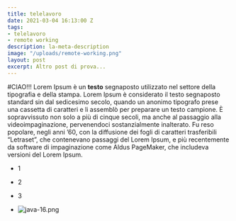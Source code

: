 ```yaml
---
title: telelavoro
date: 2021-03-04 16:13:00 Z
tags:
- telelavoro
- remote working
description: la-meta-description
image: "/uploads/remote-working.png"
layout: post
excerpt: Altro post di prova...
---
```


#CIAO!!!
Lorem Ipsum è un **testo** segnaposto utilizzato nel settore della tipografia e della stampa. Lorem Ipsum è considerato il testo segnaposto standard sin dal sedicesimo secolo, quando un anonimo tipografo prese una cassetta di caratteri e li assemblò per preparare un testo campione. È sopravvissuto non solo a più di cinque secoli, ma anche al passaggio alla videoimpaginazione, pervenendoci sostanzialmente inalterato. Fu reso popolare, negli anni ’60, con la diffusione dei fogli di caratteri trasferibili “Letraset”, che contenevano passaggi del Lorem Ipsum, e più recentemente da software di impaginazione come Aldus PageMaker, che includeva versioni del Lorem Ipsum.

* 1

* 2

* 3

* ![java-16.png](/uploads/java-16.png)